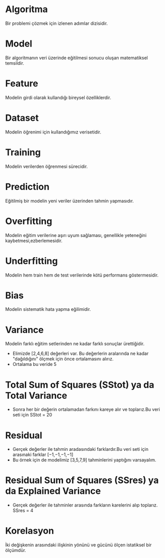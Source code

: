 # Algoritma
 Bir problemi çözmek için izlenen adımlar dizisidir.
# Model
 Bir algoritmanın veri üzerinde eğitilmesi sonucu oluşan matematiksel temsildir.
# Feature 
 Modelin girdi olarak kullandığı bireysel özelliklerdir.
# Dataset
 Modelin öğrenimi için kullandığımız verisetidir.
# Training
 Modelin verilerden öğrenmesi sürecidir.
# Prediction 
 Eğitilmiş bir modelin yeni veriler üzerinden tahmin yapmasıdır.
# Overfitting
 Modelin eğitim verilerine aşırı uyum sağlaması, genellikle yeteneğini kaybetmesi,ezberlemesidir.
# Underfitting
 Modelin hem train hem de test verilerinde kötü performans göstermesidir.
# Bias
 Modelin sistematik hata yapma eğilimidir.
# Variance
 Modelin farklı eğitim setlerinden ne kadar farklı sonuçlar ürettiğidir.
 - Elimizde [2,4,6,8] değerleri var. Bu değerlerin aralarında ne kadar "dağıldığını" ölçmek için önce ortalamasını alırız.
 - Ortalama bu veride 5
 # Total Sum of Squares (SStot) ya da Total Variance
 - Sonra her bir değerin ortalamadan farkını kareye alır ve toplarız.Bu veri seti için  SStot = 20
 # Residual
  - Gerçek değerler ile tahmin aradasındaki farklardır.Bu veri seti için arasınaki farklar [−1,−1,−1,−1]
 - Bu örnek için de modelimiz [3,5,7,9] tahminlerini yaptığını varsayalım.
 # Residual Sum of Squares (SSres) ya da Explained Variance
 - Gerçek değerler ile tahminler arasında farkların karelerini alıp toplarız. SSres = 4
 # Korelasyon
  İki değişkenin arasındaki ilişkinin yönünü ve gücünü ölçen istatiksel bir ölçümdür.
